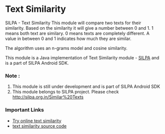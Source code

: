 Text Similarity
===============

SILPA - Text Similarity
This module will compare two texts for their similarity. Based on the similarity it will give a number between 0 and 1. 
1 means both text are similary. 0 means texts are completely different. 
A value in between 0 and 1 indicates how much they are similar.

The algorithm uses an n-grams model and cosine similarity.

This module is a Java implementation of Text Similarity module - [SILPA](http://silpa.org.in/) and is a part of SILPA Android SDK.

### Note :
1. This module is still under development and is part of SILPA Android SDK
2. This module belongs to SILPA project. Please check http://silpa.org.in/Similar%20Texts


### Important Links
  -  [Try online text similarity](http://silpa.org.in/Similar%20Texts)
  -  [text similarity source code](https://github.com/Project-SILPA/text-similarity)
